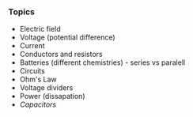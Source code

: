 ### Topics

- Electric field
- Voltage (potential difference)
- Current
- Conductors and resistors
- Batteries (different chemistries) - series vs paralell
- Circuits
- Ohm's Law
- Voltage dividers
- Power (dissapation)
- *Capacitors*
